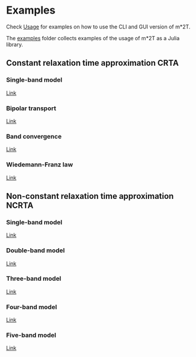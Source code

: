 # Examples
Check [Usage](@ref) for examples on how to use the CLI and GUI version of m*2T.

The [examples](https://github.com/marcofornari/etrasport/tree/main/Mstar2t/examples) folder collects examples of the usage of m*2T as a Julia library. 

## Constant relaxation time approximation CRTA
### Single-band model 
[Link](https://github.com/marcofornari/etrasport/tree/main/Mstar2t/examples/CRTA/SingleBand)

### Bipolar transport
[Link](https://github.com/marcofornari/etrasport/tree/main/Mstar2t/examples/CRTA/BipolarTransport)

### Band convergence
[Link](https://github.com/marcofornari/etrasport/tree/main/Mstar2t/examples/CRTA/BandConvergence)

### Wiedemann-Franz law
[Link](https://github.com/marcofornari/etrasport/tree/main/Mstar2t/examples/CRTA/WF_law)

## Non-constant relaxation time approximation NCRTA
### Single-band model
[Link](https://github.com/marcofornari/etrasport/tree/main/Mstar2t/examples/NCRTA/singleband.jl)
### Double-band model
[Link](https://github.com/marcofornari/etrasport/tree/main/Mstar2t/examples/NCRTA/twobands.jl)
### Three-band model
[Link](https://github.com/marcofornari/etrasport/tree/main/Mstar2t/examples/NCRTA/threebands.jl)
### Four-band model
[Link](https://github.com/marcofornari/etrasport/tree/main/Mstar2t/examples/NCRTA/fourbands.jl)
### Five-band model
[Link](https://github.com/marcofornari/etrasport/tree/main/Mstar2t/examples/NCRTA/fivebands.jl)
